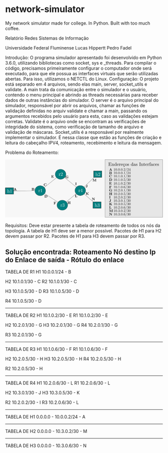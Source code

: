 # network-simulator
My network simulator made for college. In Python. Built with too much coffee.

Relatório Redes Sistemas de Informação




Universidade Federal Fluminense
Lucas Hippertt
Pedro Fadel




Introdução:
O programa simulador apresentado foi desenvolvido em Python 3.6.0, utilizando bibliotecas como socket, sys e _threads. Para compilar o código, precisamos primeiramente configurar o computador onde será executado, para que ele possua as interfaces virtuais que serão utilizadas abertas. Para isso, utilizamos o NETCTL do Linux.
Configuração:
O projeto está separado em 4 arquivos, sendo elas main, server, socket_utils e validate.
A main trata da comunicação entre o simulador e o usuário, contendo o menu principal e abrindo as threads necessárias para receber dados de outras instâncias do simulador.
O server é o arquivo principal do simulador, responsável por abrir os arquivos, chamar as funções de validação definidas no arquiv validate e chamar a main, passando os argumentos recebidos pelo usuário para esta, caso as validações estejam corretas.
Validate é o arquivo onde se encontram as verificações de integridade do sistema, como verificação de tamanho de arquivo e validação de máscaras.
Socket_utils é a responsável por realmente implementar o simulador. É nessa classe que estão as funções de criação e leitura do cabeçalho IPV4, roteamento, recebimento e leitura da mensagem.

Problema do Roteamento:

![alt text](./routing.jpeg)



Requisitos:
Deve estar presente a tabela de roteamento de todos os nós da topologia.
A tabela de H1 deve ser a menor possível.
Pacotes de H1 para H2 devem passar por R2.
Pacotes de H1 para H3 devem passar por R3.

Solução encontrada:
Roteamento
Nó destino      Ip do Enlace de saída - Rótulo do enlace 
-------------------------------

TABELA DE R1
H1 10.0.0.1/24 - B

H2 10.1.0.1/30 - C
R2 10.1.0.1/30 - C

H3 10.1.0.5/30 - D
R3 10.1.0.5/30 - D

R4 10.1.0.5/30 - D

-------------------------------

TABELA DE R2
H1 10.1.0.2/30 - E
R1 10.1.0.2/30 - E

H2 10.2.0.1/30 - G
H3 10.2.0.1/30 - G
R4 10.2.0.1/30 - G

R3 10.2.0.1/30 - G

-------------------------------

TABELA DE R3
H1 10.1.0.6/30 - F
R1 10.1.0.6/30 - F

H2 10.2.0.5/30 - H
H3 10.2.0.5/30 - H
R4 10.2.0.5/30 - H

R2 10.2.0.5/30 - H

-------------------------------

TABELA DE R4
H1 10.2.0.6/30 - L
R1 10.2.0.6/30 - L

H2 10.3.0.1/30 - J
H3 10.3.0.5/30 - K

R2 10.2.0.2/30 - I
R3 10.2.0.6/30 - L

-------------------------------

TABELA DE H1
0.0.0.0 - 10.0.0.2/24 - A

-------------------------------

TABELA DE H2
0.0.0.0 - 10.3.0.2/30 - M

-------------------------------

TABELA DE H3
0.0.0.0 - 10.3.0.6/30 - N   

